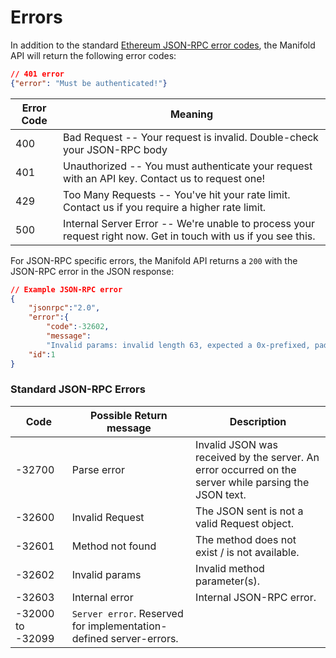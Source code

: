 # Errors

In addition to the standard [Ethereum JSON-RPC error codes](https://github.com/ethereum/wiki/wiki/JSON-RPC-Error-Codes-Improvement-Proposal#json-rpc-standard-errors), the Manifold API will return the following error codes:

```json
// 401 error
{"error": "Must be authenticated!"}
```

Error Code | Meaning
---------- | -------
400 | Bad Request -- Your request is invalid. Double-check your JSON-RPC body
401 | Unauthorized --  You must authenticate your request with an API key. Contact us to request one!
429 | Too Many Requests -- You've hit your rate limit. Contact us if you require a higher rate limit.
500 | Internal Server Error -- We're unable to process your request right now. Get in touch with us if you see this.



For JSON-RPC specific errors, the Manifold API returns a `200` with the JSON-RPC error in the JSON response:

```json
// Example JSON-RPC error
{
    "jsonrpc":"2.0",
    "error":{
        "code":-32602,
        "message":
        "Invalid params: invalid length 63, expected a 0x-prefixed, padded, hex-encoded hash with length 64."},
    "id":1
}
```

### Standard JSON-RPC Errors
| Code    | Possible Return message | Description |
| --------|-------------------------|-------------|
|-32700 | Parse error       | Invalid JSON was received by the server. An error occurred on the server while parsing the JSON text. |
|-32600 | Invalid Request   | The JSON sent is not a valid Request object. |
|-32601 | Method not found  | The method does not exist / is not available. |
|-32602 | Invalid params    | Invalid method parameter(s). |
|-32603 | Internal error    | Internal JSON-RPC error. |
|-32000 to -32099             | `Server error`. Reserved for implementation-defined server-errors. |
